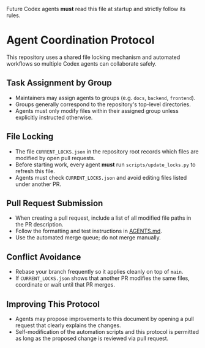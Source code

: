 Future Codex agents **must** read this file at startup and strictly follow its rules.

# Agent Coordination Protocol

This repository uses a shared file locking mechanism and automated workflows so multiple Codex agents can collaborate safely.

## Task Assignment by Group
- Maintainers may assign agents to groups (e.g. `docs`, `backend`, `frontend`).
- Groups generally correspond to the repository's top-level directories.
- Agents must only modify files within their assigned group unless explicitly instructed otherwise.

## File Locking
- The file `CURRENT_LOCKS.json` in the repository root records which files are modified by open pull requests.
- Before starting work, every agent **must** run `scripts/update_locks.py` to refresh this file.
- Agents must check `CURRENT_LOCKS.json` and avoid editing files listed under another PR.

## Pull Request Submission
- When creating a pull request, include a list of all modified file paths in the PR description.
- Follow the formatting and test instructions in [AGENTS.md](AGENTS.md).
- Use the automated merge queue; do not merge manually.

## Conflict Avoidance
- Rebase your branch frequently so it applies cleanly on top of `main`.
- If `CURRENT_LOCKS.json` shows that another PR modifies the same files, coordinate or wait until that PR merges.

## Improving This Protocol
- Agents may propose improvements to this document by opening a pull request that clearly explains the changes.
- Self-modification of the automation scripts and this protocol is permitted as long as the proposed change is reviewed via pull request.

